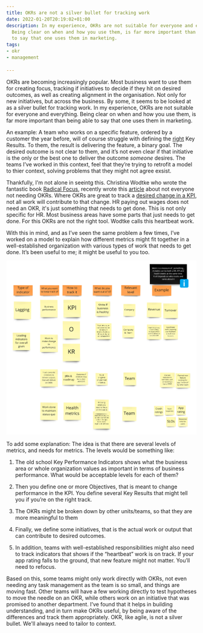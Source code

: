 ```yaml
---
title: OKRs are not a silver bullet for tracking work
date: 2022-01-20T20:19:02+01:00
description: In my experience, OKRs are not suitable for everyone and everything.
  Being clear on when and how you use them, is far more important than being able
  to say that one uses them in marketing.
tags:
- okr
- management

---
```

OKRs are becoming increasingly popular. Most business want to use them for
creating focus, tracking if initiatives to decide if they hit on desired
outcomes, as well as creating alignment in the organisation. Not only for new
initiatives, but across the business. By some, it seems to be looked at as a
silver bullet for tracking work. In my experience, OKRs are not suitable for
everyone and everything. Being clear on when and how you use them, is far more
important than being able to say that one uses them in marketing.

An example: A team who works on a specific feature, ordered by a customer the
year before, will of course struggle with defining the
[right](https://www.whatmatters.com/series_entries/s1-3-how-to-write-good-okr)
Key Results. To them, the result is delivering the feature, a binary goal. The
desired outcome is not clear to them, and it’s not even clear if that initiative
is the only or the best one to deliver the outcome *someone* desires. The teams
I’ve worked in this context, feel that they’re trying to retrofit a model to thier
context, solving problems that they might not agree exsist.

Thankfully, I'm not alone in seeintg this. Christina Wodtke who wrote the fantastic
book [Radical
Focus](https://www.amazon.com/Radical-Focus-Achieving-Important-Objectives/dp/0996006028),
recently wrote this
[article](https://cwodtke.medium.com/not-everyone-needs-okrs-a198db0c7bc8) about
not everyone not needing OKRs. Where OKRs are great to track a [desired change
in a
KPI](https://medium.com/@meetfelipe/okr-vs-kpis-what-is-the-difference-ffa54673fcf1),
not all work will contribute to that change. HR paying out wages does not need
an OKR, it's just something that needs to get done. This is not only specific
for HR. Most business areas have some parts that just needs to get done. For
this OKRs are not the right tool. Wodtke calls this heartbeat work.

With this in mind, and as I’ve seen the same problem a few times, I’ve worked on
a model to explain how different metrics might fit together in a
well-established organization with various types of work that needs to get done.
It’s been useful to me; it might be useful to you too.

![Model](/2022/okr-metric-model.jpg)

To add some explanation: The idea is that there are several levels of metrics,
and needs for metrics. The levels would be something like:

1.  The old school Key Performance Indicators shows what the business area or
    whole organization values as important in terms of business performance.
    What would be acceptable levels for each of them?

2.  Then you define one or more Objectives, that is meant to change performance
    in the KPI. You define several Key Results that might tell you if you’re on
    the right track.

3.  The OKRs might be broken down by other units/teams, so that they are more
    meaningful to them

4.  Finally, we define some initiatives, that is the actual work or output that
    can contribute to desired outcomes.

5.  In addition, teams with well-established responsibilities might also need to
    track indicators that shows if the “heartbeat” work is on track. If your app
    rating falls to the ground, that new feature might not matter. You’ll need
    to refocus.

Based on this, some teams might only work directly with OKRs, not even needing
any task management as the team is so small, and things are moving fast. Other
teams will have a few working directly to test hypotheses to move the needle on
an OKR, while others work on an initiative that was promised to another
department. I’ve found that it helps in building understanding, and in turn make OKRs useful,
by being aware of the differences and track them appropriately. OKR, like agile,
is not a silver bullet. We'll always need to tailor to context.